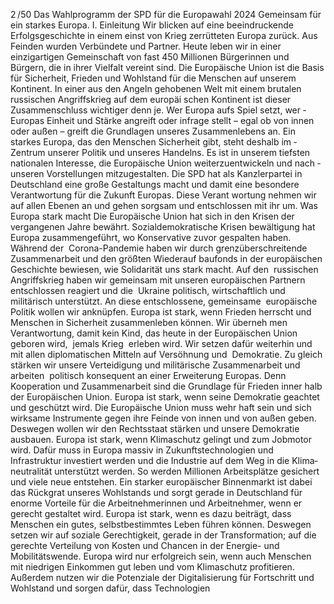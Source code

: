 2 /50
Das Wahlprogramm der SPD für die Europawahl 2024
Gemeinsam für ein starkes Europa.
I. Einleitung
Wir blicken auf eine beeindruckende Erfolgsgeschichte in einem einst von Krieg zerrütteten Europa zurück. 
Aus Feinden wurden Verbündete und Partner. Heute leben wir in einer einzigartigen Gemeinschaft von 
fast 450 Millionen Bürgerinnen und Bürgern, die in ihrer Vielfalt vereint sind. Die Europäische Union ist die 
Basis für Sicherheit, Frieden und Wohlstand für die Menschen auf unserem Kontinent.
In einer aus den Angeln gehobenen Welt mit einem brutalen russischen Angriffskrieg auf dem europäi­
schen Kontinent ist dieser Zusammenschluss wichtiger denn je. Wer Europa aufs Spiel setzt, wer ­
Europas 
Einheit und Stärke angreift oder infrage stellt – egal ob von innen oder außen – greift die Grundlagen 
unseres Zusammenlebens an. Ein starkes Europa, das den Menschen Sicherheit gibt, steht deshalb im 
­
Zentrum unserer Politik und unseres Handelns.
Es ist in unserem tiefsten nationalen Interesse, die Europäische Union weiterzuentwickeln und nach 
­
unseren Vorstellungen mitzugestalten. Die SPD hat als Kanzlerpartei in Deutschland eine große 
Gestaltungs­
macht und damit eine besondere Verantwortung für die Zukunft Europas. Diese Verant­
wortung nehmen wir auf allen Ebenen an und gehen sorgsam und entschlossen mit ihr um.
Was Europa stark macht
Die Europäische Union hat sich in den Krisen der vergangenen Jahre bewährt. Sozialdemokratische 
Krisen­
bewältigung hat Europa zusammengeführt, wo Konservative zuvor gespalten haben. Während der 
­
Corona-Pandemie haben wir durch grenzüberschreitende Zusammenarbeit und den größten Wiederauf­
baufonds in der europäischen Geschichte bewiesen, wie Solidarität uns stark macht. Auf den ­
russischen 
Angriffskrieg haben wir gemeinsam mit unseren europäischen Partnern entschlossen reagiert und 
die ­
Ukraine politisch, wirtschaftlich und militärisch unterstützt. An diese entschlossene, gemeinsame 
­
europäische Politik wollen wir anknüpfen.
Europa ist stark, wenn Frieden herrscht und Menschen in Sicherheit zusammenleben können. Wir überneh­
men Verantwortung, damit kein Kind, das heute in der Europäischen Union geboren wird, ­
jemals Krieg ­
erleben 
wird. Wir setzen dafür weiterhin und mit allen diplomatischen Mitteln auf Versöhnung und ­
Demokratie. Zu­
gleich stärken wir unsere Verteidigung und militärische Zusammenarbeit und arbeiten ­
politisch konsequent 
an einer Erweiterung Europas. Denn Kooperation und Zusammenarbeit sind die Grundlage für Frieden inner­
halb der Europäischen Union.
Europa ist stark, wenn seine Demokratie geachtet und geschützt wird. Die Europäische Union muss wehr­
haft sein und sich wirksame Instrumente gegen ihre Feinde von innen und von außen geben. Deswegen 
wollen wir den Rechtsstaat stärken und unsere Demokratie ausbauen.
Europa ist stark, wenn Klimaschutz gelingt und zum Jobmotor wird. Dafür muss in Europa massiv in­
Zukunftstechnologien und Infrastruktur investiert werden und die Industrie auf dem Weg in die Klima­
neutralität unterstützt werden. So werden Millionen Arbeitsplätze gesichert und viele neue entstehen. 
Ein starker europäischer Binnenmarkt ist dabei das Rückgrat unseres Wohlstands und sorgt gerade in 
Deutschland für enorme Vorteile für die Arbeitnehmerinnen und Arbeitnehmer, wenn er gerecht gestaltet 
wird.
Europa ist stark, wenn es dazu beiträgt, dass Menschen ein gutes, selbstbestimmtes Leben führen können. 
Deswegen setzen wir auf soziale Gerechtigkeit, gerade in der Transformation; auf die gerechte Verteilung 
von Kosten und Chancen in der Energie- und Mobilitätswende. Europa wird nur erfolgreich sein, wenn 
auch Menschen mit niedrigen Einkommen gut leben und vom Klimaschutz profitieren. Außerdem nutzen 
wir die Potenziale der Digitalisierung für Fortschritt und Wohlstand und sorgen dafür, dass Technologien 
